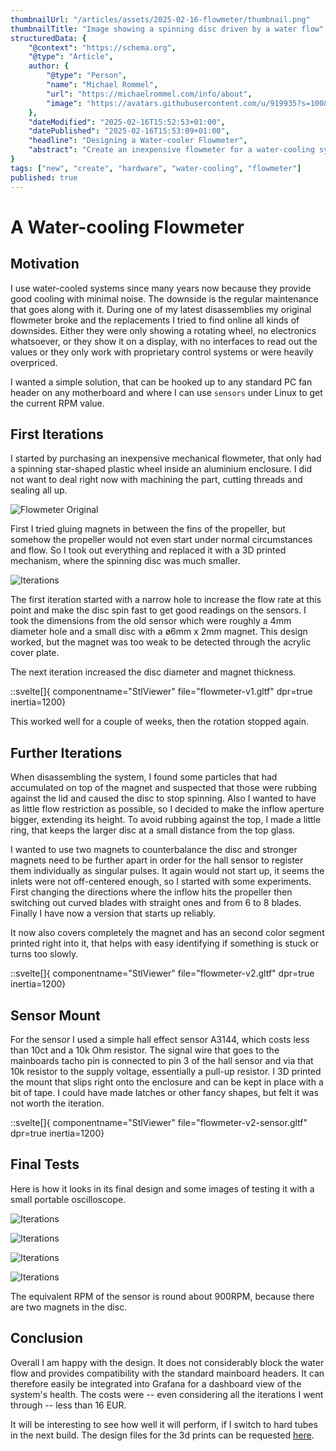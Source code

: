 ```yaml
---
thumbnailUrl: "/articles/assets/2025-02-16-flowmeter/thumbnail.png"
thumbnailTitle: "Image showing a spinning disc driven by a water flow"
structuredData: {
    "@context": "https://schema.org",
    "@type": "Article",
    author: {
        "@type": "Person",
        "name": "Michael Rommel",
        "url": "https://michaelrommel.com/info/about",
        "image": "https://avatars.githubusercontent.com/u/919935?s=100&v=4"
    },
    "dateModified": "2025-02-16T15:52:53+01:00",
    "datePublished": "2025-02-16T15:53:09+01:00",
    "headline": "Designing a Water-cooler Flowmeter",
    "abstract": "Create an inexpensive flowmeter for a water-cooling system using off-the-shelf components and 3D printing."
}
tags: ["new", "create", "hardware", "water-cooling", "flowmeter"]
published: true
---
```


# A Water-cooling Flowmeter

## Motivation

I use water-cooled systems since many years now because they provide good cooling with
minimal noise. The downside is the regular maintenance that goes along with it. During one
of my latest disassemblies my original flowmeter broke and the replacements I tried to
find online all kinds of downsides. Either they were only showing a rotating wheel, no
electronics whatsoever, or they show it on a display, with no interfaces to read out the
values or they only work with proprietary control systems or were heavily overpriced.

I wanted a simple solution, that can be hooked up to any standard PC fan header on any
motherboard and where I can use `sensors` under Linux to get the current RPM value.


## First Iterations

I started by purchasing an inexpensive mechanical flowmeter, that only had a spinning
star-shaped plastic wheel inside an aluminium enclosure. I did not want to deal right now
with machining the part, cutting threads and sealing all up.

![Flowmeter Original](/articles/assets/2025-02-16-flowmeter/flowmeter-original.jpg)

First I tried gluing magnets in between the fins of the propeller, but somehow the
propeller would not even start under normal circumstances and flow. So I took out
everything and replaced it with a 3D printed mechanism, where the spinning disc was much
smaller.

![Iterations](/articles/assets/2025-02-16-flowmeter/flowmeter-variants.jpg)

The first iteration started with a narrow hole to increase the flow rate at this point and
make the disc spin fast to get good readings on the sensors. I took the dimensions from
the old sensor which were roughly a 4mm diameter hole and a small disc with a ø6mm x 2mm
magnet. This design worked, but the magnet was too weak to be detected through the
acrylic cover plate.

The next iteration increased the disc diameter and magnet thickness. 

::svelte[]{ componentname="StlViewer" file="flowmeter-v1.gltf" dpr=true inertia=1200}

This worked well for a couple of weeks, then the rotation stopped again.


## Further Iterations

When disassembling the system, I found some particles that had accumulated on top of the
magnet and suspected that those were rubbing against the lid and caused the disc to stop 
spinning. Also I wanted to have as little flow restriction as possible, so I decided to
make the inflow aperture bigger, extending its height. To avoid rubbing against the top, I
made a little ring, that keeps the larger disc at a small distance from the top glass.

I wanted to use two magnets to counterbalance the disc and stronger magnets need to be
further apart in order for the hall sensor to register them individually as singular
pulses. It again would not start up, it seems the inlets were not off-centered enough, so
I started with some experiments. First changing the directions where the inflow hits the
propeller then switching out curved blades with straight ones and from 6 to 8 blades. Finally
I have now a version that starts up reliably.

It now also covers completely the magnet and has an second color segment printed right
into it, that helps with easy identifying if something is stuck or turns too slowly.

::svelte[]{ componentname="StlViewer" file="flowmeter-v2.gltf" dpr=true inertia=1200}


## Sensor Mount

For the sensor I used a simple hall effect sensor A3144, which costs less than 10ct and a
10k Ohm resistor. The signal wire that goes to the mainboards tacho pin is connected to
pin 3 of the hall sensor and via that 10k resistor to the supply voltage, essentially a
pull-up resistor. I 3D printed the mount that slips right onto the enclosure and can be
kept in place with a bit of tape. I could have made latches or other fancy shapes, but
felt it was not worth the iteration.

::svelte[]{ componentname="StlViewer" file="flowmeter-v2-sensor.gltf" dpr=true inertia=1200}


## Final Tests

Here is how it looks in its final design and some images of testing it with a small
portable oscilloscope.

![Iterations](/articles/assets/2025-02-16-flowmeter/flowmeter-final.jpg)

![Iterations](/articles/assets/2025-02-16-flowmeter/flowmeter-sensor.jpg)

![Iterations](/articles/assets/2025-02-16-flowmeter/flowmeter-testsetup.jpg)

![Iterations](/articles/assets/2025-02-16-flowmeter/flowmeter-scope.jpg)

The equivalent RPM of the sensor is round about 900RPM, because there are two magnets in
the disc.


## Conclusion

Overall I am happy with the design. It does not considerably block the water flow and
provides compatibility with the standard mainboard headers. It can therefore easily be
integrated into Grafana for a dashboard view of the system's health. The costs were --
even considering all the iterations I went through -- less than 16 EUR.

It will be interesting to see how well it will perform, if I switch to hard tubes in
the next build. The design files for the 3d prints can be requested
[here](https://github.com/michaelrommel/articles/discussions/3).

